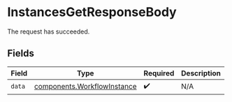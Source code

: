 # InstancesGetResponseBody

The request has succeeded.


## Fields

| Field                                                                      | Type                                                                       | Required                                                                   | Description                                                                |
| -------------------------------------------------------------------------- | -------------------------------------------------------------------------- | -------------------------------------------------------------------------- | -------------------------------------------------------------------------- |
| `data`                                                                     | [components.WorkflowInstance](../../models/components/workflowinstance.md) | :heavy_check_mark:                                                         | N/A                                                                        |